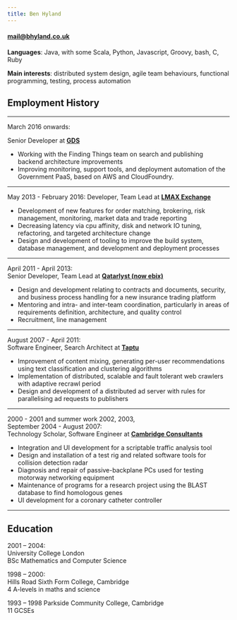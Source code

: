 ```yaml
---
title: Ben Hyland
---
```


#### [mail@bhyland.co.uk](mailto:mail@bhyland.co.uk)

**Languages**: Java, with some Scala, Python, Javascript, Groovy, bash, C, Ruby

**Main interests**: distributed system design, agile team behaviours, functional programming, testing, process automation

## Employment History

* * * * *

March 2016 onwards:

Senior Developer at **[GDS](https://gds.blog.gov.uk/)**

* Working with the Finding Things team on search and publishing backend architecture improvements
* Improving monitoring, support tools, and deployment automation of the Government PaaS, based on AWS and CloudFoundry.

* * * * *

May 2013 - February 2016:
Developer, Team Lead at **[LMAX Exchange](https://www.lmax.com/)**

* Development of new features for order matching, brokering, risk management, monitoring, market data and trade reporting
* Decreasing latency via cpu affinity, disk and network IO tuning, refactoring, and targeted architecture change
* Design and development of tooling to improve the build system, database management, and development and deployment processes

* * * * *

April 2011 - April 2013:  
Senior Developer, Team Lead at **[Qatarlyst (now ebix)](http://www.ebixexchange.co.uk/)**

* Design and development relating to contracts and documents, security, and business process handling for a new insurance trading platform
* Mentoring and intra- and inter-team coordination, particularly in areas of requirements definition, architecture, and quality control
* Recruitment, line management

* * * * *

August 2007 - April 2011:  
Software Engineer, Search Architect at **[Taptu](https://en.wikipedia.org/wiki/Taptu)**

* Improvement of content mixing, generating per-user recommendations using text classification and clustering algorithms
* Implementation of distributed, scalable and fault tolerant web crawlers with adaptive recrawl period
* Design and development of a distributed ad server with rules for parallelising ad requests to publishers

* * * * *

2000 - 2001 and summer work 2002, 2003,  
September 2004 - August 2007:  
Technology Scholar, Software Engineer at **[Cambridge Consultants](http://www.cambridgeconsultants.com/)**

* Integration and UI development for a scriptable traffic analysis tool
* Design and installation of a test rig and related software tools for collision detection radar
* Diagnosis and repair of passive-backplane PCs used for testing motorway networking equipment
* Maintenance of programs for a research project using the BLAST database to find homologous genes
* UI development for a coronary catheter controller

* * * * *

## Education

2001 – 2004:  
University College London  
BSc Mathematics and Computer Science

1998 – 2000:  
Hills Road Sixth Form College, Cambridge  
4 A-levels in maths and science

1993 – 1998 Parkside Community College, Cambridge  
11 GCSEs

